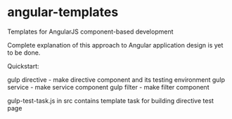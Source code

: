 # angular-templates
Templates for AngularJS component-based development

Complete explanation of this approach to Angular application design is yet to be done.

Quickstart:

gulp directive - make directive component and its testing environment
gulp service - make service component
gulp filter - make filter component

gulp-test-task.js in src contains template task for building directive test page
